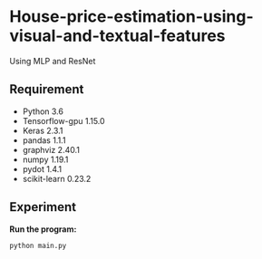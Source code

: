 # House-price-estimation-using-visual-and-textual-features
Using MLP and ResNet

## Requirement
- Python 3.6    
- Tensorflow-gpu 1.15.0  
- Keras 2.3.1
- pandas 1.1.1
- graphviz 2.40.1
- numpy 1.19.1
- pydot 1.4.1
- scikit-learn 0.23.2

## Experiment

**Run the program:**

```
python main.py
```
